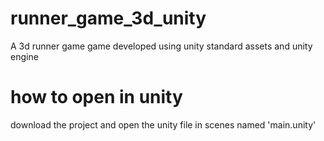 # runner_game_3d_unity
A 3d runner game game developed using unity standard assets and unity engine

# how to open in unity
download the project and open the unity file in scenes named 'main.unity'
